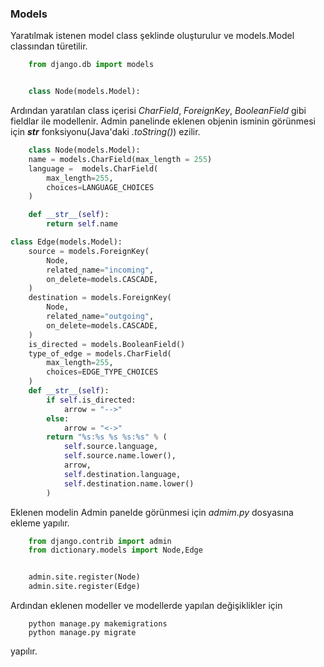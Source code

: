 ### Models
Yaratılmak istenen model class şeklinde oluşturulur ve models.Model classından türetilir.
```python
	from django.db import models


	class Node(models.Model):
```
Ardından yaratılan class içerisi *CharField*, *ForeignKey*, *BooleanField* gibi fieldlar ile modellenir.
Admin panelinde eklenen objenin isminin görünmesi için *__str__* fonksiyonu(Java'daki *.toString()*) ezilir.
```python
	class Node(models.Model):
    name = models.CharField(max_length = 255)
    language =  models.CharField(
    	max_length=255,
    	choices=LANGUAGE_CHOICES
    )

    def __str__(self):
    	return self.name

class Edge(models.Model):
	source = models.ForeignKey(
		Node,
		related_name="incoming",
		on_delete=models.CASCADE,
	)
	destination = models.ForeignKey(
		Node,
		related_name="outgoing",
		on_delete=models.CASCADE,
	)
	is_directed = models.BooleanField()
	type_of_edge = models.CharField(
		max_length=255,
		choices=EDGE_TYPE_CHOICES
	)
	def __str__(self):
		if self.is_directed:
			arrow = "-->"
		else:
			arrow = "<->"
		return "%s:%s %s %s:%s" % (
			self.source.language,
			self.source.name.lower(),
			arrow,
			self.destination.language,
			self.destination.name.lower()
		)
```
Eklenen modelin Admin panelde görünmesi için *admim.py* dosyasına ekleme yapılır.
```python
	from django.contrib import admin
	from dictionary.models import Node,Edge


	admin.site.register(Node)
	admin.site.register(Edge)
```
Ardından eklenen modeller ve modellerde yapılan değişiklikler için 
```
	python manage.py makemigrations
	python manage.py migrate
```
yapılır.
